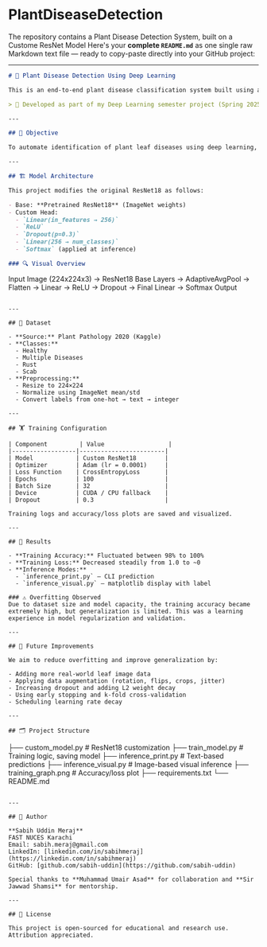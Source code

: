 # PlantDiseaseDetection
The repository contains a Plant Disease Detection System, built on a Custome ResNet Model
Here's your **complete `README.md`** as one single raw Markdown text file — ready to copy-paste directly into your GitHub project:

---

```markdown
# 🌿 Plant Disease Detection Using Deep Learning

This is an end-to-end plant disease classification system built using a **custom ResNet18 CNN model in PyTorch**. It predicts diseases from leaf images with high accuracy and supports both textual and visual inference.

> 🔬 Developed as part of my Deep Learning semester project (Spring 2025) — now extended as a personal project to explore model generalization, architecture tuning, and inference deployment.

---

## 📌 Objective

To automate identification of plant leaf diseases using deep learning, reducing reliance on manual inspection, which is often error-prone and time-consuming.

---

## 🏗️ Model Architecture

This project modifies the original ResNet18 as follows:

- Base: **Pretrained ResNet18** (ImageNet weights)
- Custom Head:
  - `Linear(in_features → 256)`
  - `ReLU`
  - `Dropout(p=0.3)`
  - `Linear(256 → num_classes)`
  - `Softmax` (applied at inference)

### 🔍 Visual Overview

```

Input Image (224x224x3)
→ ResNet18 Base Layers
→ AdaptiveAvgPool
→ Flatten
→ Linear → ReLU → Dropout
→ Final Linear → Softmax Output

```

---

## 📁 Dataset

- **Source:** Plant Pathology 2020 (Kaggle)
- **Classes:**
  - Healthy
  - Multiple Diseases
  - Rust
  - Scab
- **Preprocessing:**
  - Resize to 224×224
  - Normalize using ImageNet mean/std
  - Convert labels from one-hot → text → integer

---

## 🏋️ Training Configuration

| Component         | Value                  |
|------------------|------------------------|
| Model            | Custom ResNet18        |
| Optimizer        | Adam (lr = 0.0001)     |
| Loss Function    | CrossEntropyLoss       |
| Epochs           | 100                    |
| Batch Size       | 32                     |
| Device           | CUDA / CPU fallback    |
| Dropout          | 0.3                    |

Training logs and accuracy/loss plots are saved and visualized.

---

## 🧪 Results

- **Training Accuracy:** Fluctuated between 98% to 100%  
- **Training Loss:** Decreased steadily from 1.0 to ~0  
- **Inference Modes:**
  - `inference_print.py` – CLI prediction
  - `inference_visual.py` – matplotlib display with label

### ⚠️ Overfitting Observed
Due to dataset size and model capacity, the training accuracy became extremely high, but generalization is limited. This was a learning experience in model regularization and validation.

---

## 🔧 Future Improvements

We aim to reduce overfitting and improve generalization by:

- Adding more real-world leaf image data  
- Applying data augmentation (rotation, flips, crops, jitter)  
- Increasing dropout and adding L2 weight decay  
- Using early stopping and k-fold cross-validation  
- Scheduling learning rate decay  

---

## 🗂️ Project Structure

```

├── custom\_model.py           # ResNet18 customization
├── train\_model.py            # Training logic, saving model
├── inference\_print.py        # Text-based predictions
├── inference\_visual.py       # Image-based visual inference
├── training\_graph.png        # Accuracy/loss plot
├── requirements.txt
└── README.md

```

---

## 👤 Author

**Sabih Uddin Meraj**  
FAST NUCES Karachi  
Email: sabih.meraj@gmail.com  
LinkedIn: [linkedin.com/in/sabihmeraj](https://linkedin.com/in/sabihmeraj)  
GitHub: [github.com/sabih-uddin](https://github.com/sabih-uddin)

Special thanks to **Muhammad Umair Asad** for collaboration and **Sir Jawwad Shamsi** for mentorship.

---

## 📜 License

This project is open-sourced for educational and research use. Attribution appreciated.
